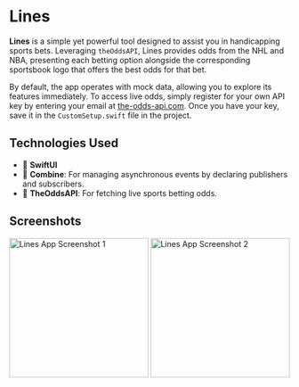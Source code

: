 # Lines

**Lines** is a simple yet powerful tool designed to assist you in handicapping sports bets. Leveraging `theOddsAPI`, Lines provides odds from the NHL and NBA, presenting each betting option alongside the corresponding sportsbook logo that offers the best odds for that bet.

By default, the app operates with mock data, allowing you to explore its features immediately. To access live odds, simply register for your own API key by entering your email at [the-odds-api.com](https://the-odds-api.com/#get-access). Once you have your key, save it in the `CustomSetup.swift` file in the project.

## Technologies Used
- 📱 **SwiftUI**
- 🚰 **Combine**: For managing asynchronous events by declaring publishers and subscribers.
- 🏀 **TheOddsAPI**: For fetching live sports betting odds.

## Screenshots
<p float="left">
  <img src="https://github.com/breakphast/lines/assets/59259755/dbbaa0e4-5983-4de1-a584-a4a634bbaa59" width="250" alt="Lines App Screenshot 1"/>
  <img src="https://github.com/breakphast/lines/assets/59259755/b9e9bf49-182b-4b3f-96df-19e23b9a9680" width="250" alt="Lines App Screenshot 2"/>
</p>
